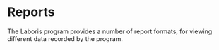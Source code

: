 # Reports #

The Laboris program provides a number of report formats, for viewing different
data recorded by the program.


